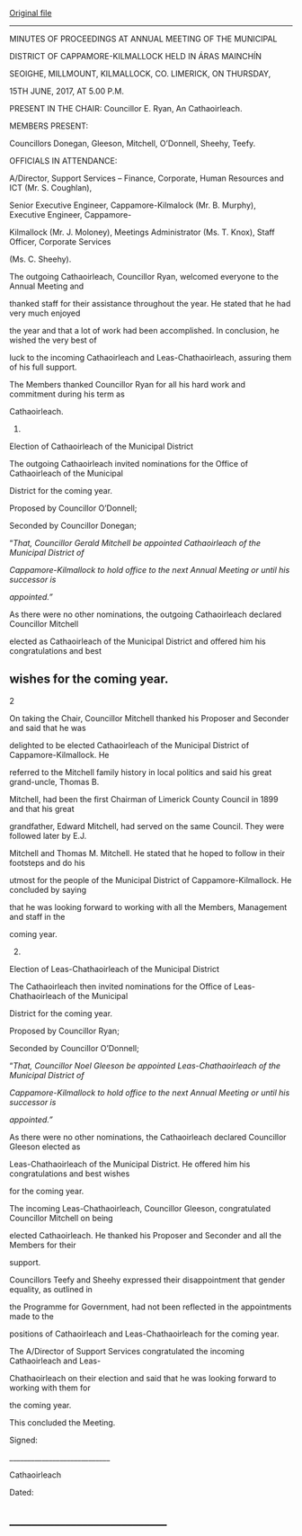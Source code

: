 [Original file](https://www.limerick.ie/sites/default/files/media/documents/2017-07/01%20%28ii%29%20Minutes%20Annual%20Meeting%20150617.pdf)

---
MINUTES OF PROCEEDINGS AT ANNUAL MEETING OF THE MUNICIPAL

DISTRICT OF CAPPAMORE-KILMALLOCK HELD IN ÁRAS MAINCHĺN

SEOIGHE, MILLMOUNT, KILMALLOCK, CO. LIMERICK, ON THURSDAY,

15TH JUNE, 2017, AT 5.00 P.M.

PRESENT IN THE CHAIR: Councillor E. Ryan, An Cathaoirleach.

MEMBERS PRESENT:

Councillors Donegan, Gleeson, Mitchell, O’Donnell, Sheehy, Teefy.

OFFICIALS IN ATTENDANCE:

A/Director, Support Services – Finance, Corporate, Human Resources and ICT (Mr. S. Coughlan),

Senior Executive Engineer, Cappamore-Kilmalock (Mr. B. Murphy), Executive Engineer, Cappamore-

Kilmallock (Mr. J. Moloney), Meetings Administrator (Ms. T. Knox), Staff Officer, Corporate Services

(Ms. C. Sheehy).

The outgoing Cathaoirleach, Councillor Ryan, welcomed everyone to the Annual Meeting and

thanked staff for their assistance throughout the year. He stated that he had very much enjoyed

the year and that a lot of work had been accomplished. In conclusion, he wished the very best of

luck to the incoming Cathaoirleach and Leas-Chathaoirleach, assuring them of his full support.

The Members thanked Councillor Ryan for all his hard work and commitment during his term as

Cathaoirleach.

1.

Election of Cathaoirleach of the Municipal District

The outgoing Cathaoirleach invited nominations for the Office of Cathaoirleach of the Municipal

District for the coming year.

Proposed by Councillor O’Donnell;

Seconded by Councillor Donegan;

“*That, Councillor Gerald Mitchell be appointed Cathaoirleach of the Municipal District of*

*Cappamore-Kilmallock to hold office to the next Annual Meeting or until his successor is*

*appointed.”*

As there were no other nominations, the outgoing Cathaoirleach declared Councillor Mitchell

elected as Cathaoirleach of the Municipal District and offered him his congratulations and best

wishes for the coming year.
---
2

On taking the Chair, Councillor Mitchell thanked his Proposer and Seconder and said that he was

delighted to be elected Cathaoirleach of the Municipal District of Cappamore-Kilmallock. He

referred to the Mitchell family history in local politics and said his great grand-uncle, Thomas B.

Mitchell, had been the first Chairman of Limerick County Council in 1899 and that his great

grandfather, Edward Mitchell, had served on the same Council. They were followed later by E.J.

Mitchell and Thomas M. Mitchell. He stated that he hoped to follow in their footsteps and do his

utmost for the people of the Municipal District of Cappamore-Kilmallock. He concluded by saying

that he was looking forward to working with all the Members, Management and staff in the

coming year.

2.

Election of Leas-Chathaoirleach of the Municipal District

The Cathaoirleach then invited nominations for the Office of Leas-Chathaoirleach of the Municipal

District for the coming year.

Proposed by Councillor Ryan;

Seconded by Councillor O’Donnell;

“*That, Councillor Noel Gleeson be appointed Leas-Chathaoirleach of the Municipal District of*

*Cappamore-Kilmallock to hold office to the next Annual Meeting or until his successor is*

*appointed.”*

As there were no other nominations, the Cathaoirleach declared Councillor Gleeson elected as

Leas-Chathaoirleach of the Municipal District. He offered him his congratulations and best wishes

for the coming year.

The incoming Leas-Chathaoirleach, Councillor Gleeson, congratulated Councillor Mitchell on being

elected Cathaoirleach. He thanked his Proposer and Seconder and all the Members for their

support.

Councillors Teefy and Sheehy expressed their disappointment that gender equality, as outlined in

the Programme for Government, had not been reflected in the appointments made to the

positions of Cathaoirleach and Leas-Chathaoirleach for the coming year.

The A/Director of Support Services congratulated the incoming Cathaoirleach and Leas-

Chathaoirleach on their election and said that he was looking forward to working with them for

the coming year.

This concluded the Meeting.

Signed:

\_\_\_\_\_\_\_\_\_\_\_\_\_\_\_\_\_\_\_\_\_\_\_\_\_\_\_\_

Cathaoirleach

Dated:

\_\_\_\_\_\_\_\_\_\_\_\_\_\_\_\_\_\_\_\_\_\_\_\_\_\_\_\_
---
